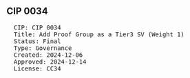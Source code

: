 ## CIP 0034

<pre>
  CIP: CIP 0034
  Title: Add Proof Group as a Tier3 SV (Weight 1)
  Status: Final
  Type: Governance
  Created: 2024-12-06
  Approved: 2024-12-14
  License: CC34
</pre>

